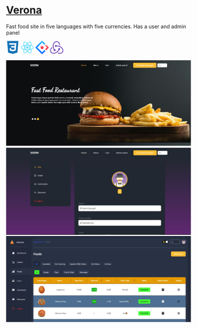 # [Verona](https://verona.iran.liara.run/)
 Fast food site in five languages ​​with five currencies. Has a user and admin panel

<p align="left">
<a href="https://www.w3.org/TR/CSS/#css" target="_blank" rel="noreferrer"><img
          src="https://raw.githubusercontent.com/MahdiRazzaghi808/MahdiRazzaghi808/5f078584a7113bc5c08dbbb2bd7836624e55756d/css3-colored.svg"
          width="36" height="36" alt="CSS3" /></a>
 <a href="https://reactjs.org/" target="_blank" rel="noreferrer"><img
          src="https://raw.githubusercontent.com/MahdiRazzaghi808/MahdiRazzaghi808/9a516b420d947b980f2d581f0c57334e1d8f4646/react-colored.svg"
          width="36" height="36" alt="React" /></a>
  <a href="https://ant.design/" target="_blank" rel="noreferrer"><img
          src="https://raw.githubusercontent.com/MahdiRazzaghi808/MahdiRazzaghi808/9a516b420d947b980f2d581f0c57334e1d8f4646/ant.svg"
          width="36" height="36" alt="ant js" /></a>
<a href="https://redux.js.org/" target="_blank" rel="noreferrer"><img
          src="https://raw.githubusercontent.com/MahdiRazzaghi808/MahdiRazzaghi808/9a516b420d947b980f2d581f0c57334e1d8f4646/redux-colored.svg"
          width="36" height="36" alt="Redux" /></a>
</p>

<img src='https://github.com/MahdiRazzaghi808/MahdiRazzaghi808/blob/main/veron1.jpg?raw=true' />
<img src='https://github.com/MahdiRazzaghi808/MahdiRazzaghi808/blob/main/verona2.jpg?raw=true' />
<img src='https://github.com/MahdiRazzaghi808/MahdiRazzaghi808/blob/main/verona3.jpg?raw=true' />
